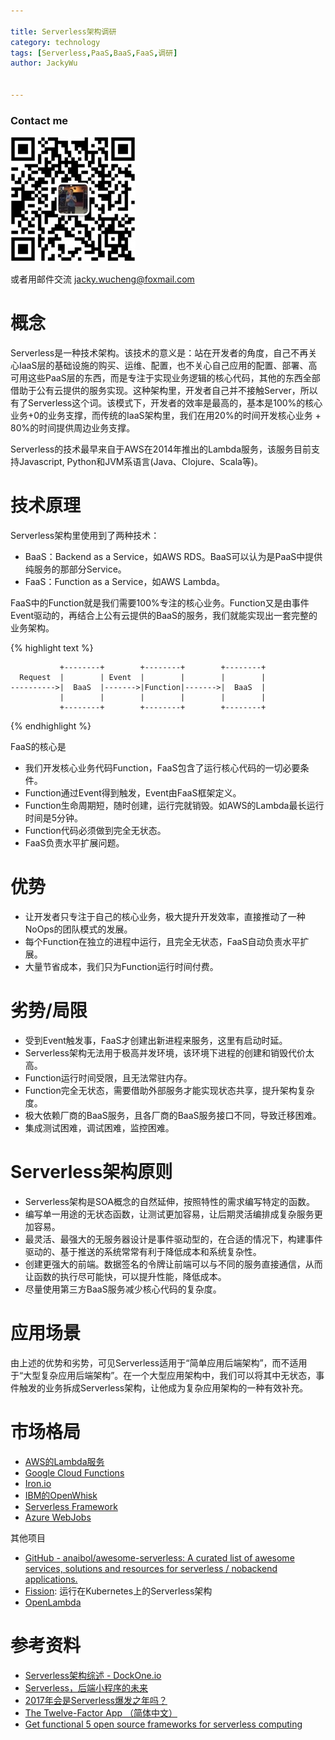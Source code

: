 ```yaml
---

title: Serverless架构调研
category: technology
tags: [Serverless,PaaS,BaaS,FaaS,调研]
author: JackyWu


---
```


### Contact me

![](/assets/images/weixin-pic-jackywu.jpg)

或者用邮件交流 <a href="mailto:jacky.wucheng@foxmail.com">jacky.wucheng@foxmail.com</a>

# 概念

Serverless是一种技术架构。该技术的意义是：站在开发者的角度，自己不再关心IaaS层的基础设施的购买、运维、配置，也不关心自己应用的配置、部署、高可用这些PaaS层的东西，而是专注于实现业务逻辑的核心代码，其他的东西全部借助于公有云提供的服务实现。这种架构里，开发者自己并不接触Server，所以有了Serverless这个词。该模式下，开发者的效率是最高的，基本是100%的核心业务+0的业务支撑，而传统的IaaS架构里，我们在用20%的时间开发核心业务 + 80%的时间提供周边业务支撑。  



Serverless的技术最早来自于AWS在2014年推出的Lambda服务，该服务目前支持Javascript, Python和JVM系语言(Java、Clojure、Scala等)。

# 技术原理

Serverless架构里使用到了两种技术：

- BaaS：Backend as a Service，如AWS RDS。BaaS可以认为是PaaS中提供纯服务的那部分Service。
- FaaS：Function as a Service，如AWS Lambda。

FaaS中的Function就是我们需要100%专注的核心业务。Function又是由事件Event驱动的，再结合上公有云提供的BaaS的服务，我们就能实现出一套完整的业务架构。

{% highlight text %}

```
           +--------+        +--------+        +--------+
  Request  |        | Event  |        |        |        |
---------->|  BaaS  |------->|Function|------->|  BaaS  |
           |        |        |        |        |        |
           +--------+        +--------+        +--------+
```

{% endhighlight %}

FaaS的核心是

- 我们开发核心业务代码Function，FaaS包含了运行核心代码的一切必要条件。
- Function通过Event得到触发，Event由FaaS框架定义。
- Function生命周期短，随时创建，运行完就销毁。如AWS的Lambda最长运行时间是5分钟。
- Function代码必须做到完全无状态。
- FaaS负责水平扩展问题。

# 优势

- 让开发者只专注于自己的核心业务，极大提升开发效率，直接推动了一种NoOps的团队模式的发展。
- 每个Function在独立的进程中运行，且完全无状态，FaaS自动负责水平扩展。
- 大量节省成本，我们只为Function运行时间付费。

# 劣势/局限

- 受到Event触发事，FaaS才创建出新进程来服务，这里有启动时延。
- Serverless架构无法用于极高并发环境，该环境下进程的创建和销毁代价太高。
- Function运行时间受限，且无法常驻内存。
- Function完全无状态，需要借助外部服务才能实现状态共享，提升架构复杂度。
- 极大依赖厂商的BaaS服务，且各厂商的BaaS服务接口不同，导致迁移困难。
- 集成测试困难，调试困难，监控困难。

# Serverless架构原则

- Serverless架构是SOA概念的自然延伸，按照特性的需求编写特定的函数。
- 编写单一用途的无状态函数，让测试更加容易，让后期灵活编排成复杂服务更加容易。
- 最灵活、最强大的无服务器设计是事件驱动型的，在合适的情况下，构建事件驱动的、基于推送的系统常常有利于降低成本和系统复杂性。
- 创建更强大的前端。数据签名的令牌让前端可以与不同的服务直接通信，从而让函数的执行尽可能快，可以提升性能，降低成本。
- 尽量使用第三方BaaS服务减少核心代码的复杂度。

# 应用场景

由上述的优势和劣势，可见Serverless适用于“简单应用后端架构”，而不适用于“大型复杂应用后端架构”。在一个大型应用架构中，我们可以将其中无状态，事件触发的业务拆成Serverless架构，让他成为复杂应用架构的一种有效补充。

# 市场格局



- [AWS的Lambda服务](https://aws.amazon.com/cn/lambda/)
- [Google Cloud Functions](https://cloud.google.com/functions/)
- [Iron.io](https://www.iron.io/)
- [IBM的OpenWhisk](https://www.ibm.com/cloud-computing/bluemix/zh/openwhisk)
- [Serverless Framework](https://github.com/serverless/serverless)
- [Azure WebJobs](https://docs.microsoft.com/en-us/azure/app-service/web-sites-create-web-jobs)

其他项目

- [GitHub - anaibol/awesome-serverless: A curated list of awesome services, solutions and resources for serverless / nobackend applications.](https://github.com/anaibol/awesome-serverless)
- [Fission](https://github.com/fission/fission): 运行在Kubernetes上的Serverless架构
- [OpenLambda](https://github.com/open-lambda/open-lambda)



# 参考资料

- [Serverless架构综述 - DockOne.io](https://www.instapaper.com/read/973303695)
- [Serverless，后端小程序的未来](https://www.instapaper.com/read/973303607)
- [2017年会是Serverless爆发之年吗？](https://www.instapaper.com/read/973305579)
- [The Twelve-Factor App （简体中文）](https://12factor.net/zh_cn/)
- [Get functional 5 open source frameworks for serverless computing](https://www.infoworld.com/article/3193119/open-source-tools/get-functional-5-open-source-frameworks-for-serverless-computing.html)

